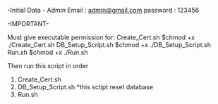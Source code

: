 -Initial Data -
Admin 
Email : admin@gmail.com
password : 123456

-IMPORTANT-

Must give executable permission for:
  Create_Cert.sh
    $chmod +x ./Create_Cert.sh
  DB_Setup_Script.sh
    $chmod +x ./DB_Setup_Script.sh
  Run.sh
    $chmod +x ./Run.sh

Then run this script in order
1. Create_Cert.sh
2. DB_Setup_Script.sh
      *this sctipt reset database
3. Run.sh
